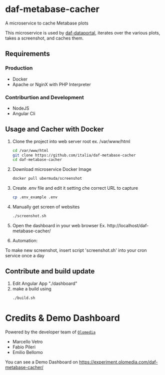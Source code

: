 # daf-metabase-cacher
A microservice to cache Metabase plots

This microservice is used by [daf-dataportal](https://github.com/italia/daf-dataportal),
iterates over the various plots, takes a screenshot, and caches them.

## Requirements

### Production

- Docker
- Apache or NginX with PHP Interpreter

### Contriburtion and Development

- NodeJS
- Angular Cli

## Usage and Cacher with Docker

1. Clone the project into web server root ex. /var/www/html
    ```bash
    cd /var/www/html
    git clone https://github.com/italia/daf-metabase-cacher
    cd daf-metabase-cacher
    ```
    
2. Download microservice Docker Image
    ```bash
    docker pull ubermuda/screenshot
    ```
3. Create .env file and edit it setting che correct URL to capture
    ```bash
    cp .env_example .env
    ```
4. Manually get screen of websites
    ```bash
    ./screenshot.sh
    ```
5. Open the dashboard in your web browser Ex. http://localhost/daf-metabase-cacher/
6. Automation: 

To make new screenshot, insert script 'screenshot.sh' into your cron service once a day 

## Contribute and build update

1. Edit Angular App "./dashboard"
2. make a build using
    ```bash
    ./build.sh
    ```

# Credits & Demo Dashboard

Powered by the developer team of [`Olomedia`](http://www.olomedia.com)
* Marcello Vetro
* Fabio Pileri
* Emilio Bellomo

You can see a Demo Dashboard on https://experiment.olomedia.com/daf-metabase-cacher/ 

